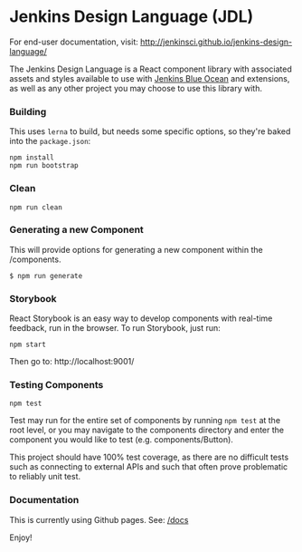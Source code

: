 # Jenkins Design Language (JDL)

For end-user documentation, visit: http://jenkinsci.github.io/jenkins-design-language/

The Jenkins Design Language is a React component library with associated assets and styles available to use with [Jenkins Blue Ocean](https://github.com/jenkinsci/blueocean-plugin) and extensions, as well as any other project you may choose to use this library with.

### Building

This uses `lerna` to build, but needs some specific options, so they're baked into the `package.json`:

```
npm install
npm run bootstrap
```

### Clean

```
npm run clean
```

### Generating a new Component

This will provide options for generating a new component within the /components.

```
$ npm run generate
```

### Storybook

React Storybook is an easy way to develop components with real-time feedback, run in the browser. To run Storybook, just run:

```
npm start
```

Then go to: http://localhost:9001/

### Testing Components

```
npm test
```

Test may run for the entire set of components by running `npm test` at the root level, or you may navigate to the components directory and enter the component you would like to test (e.g. components/Button).

This project should have 100% test coverage, as there are no difficult tests such as connecting to external APIs and such that often prove problematic to reliably unit test.

### Documentation

This is currently using Github pages. See: [/docs](./docs)

Enjoy!
